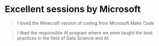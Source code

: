 # Excellent sessions by Microsoft



>  I loved the Minecraft version of coding from Microsoft Make Code

>  I liked the responsible AI program where we were taught the best practices in the field of Data Science and AI.
